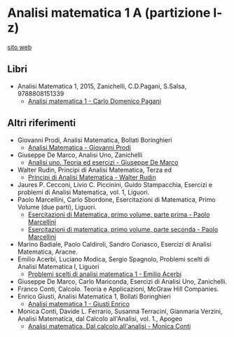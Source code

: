 # Analisi matematica 1 A (partizione l-z)

[sito web](https://www.matematica.unito.it/do/corsi.pl/Show?_id=4sgd)

## Libri
- Analisi Matematica 1, 2015, Zanichelli, C.D.Pagani, S.Salsa, 9788808151339
	- [Analisi matematica 1 - Carlo Domenico Pagani](Analisi%20matematica%201%20-%20Carlo%20Domenico%20Pagani.pdf)

## Altri riferimenti

- Giovanni Prodi, Analisi Matematica, Bollati Boringhieri
	- [Analisi Matematica - Giovanni Prodi](Analisi%20Matematica%20-%20Giovanni%20Prodi.pdf)
- Giuseppe De Marco, Analisi Uno, Zanichelli
	- [Analisi uno. Teoria ed esercizi - Giuseppe De Marco](Analisi%20uno.%20Teoria%20ed%20esercizi%20-%20Giuseppe%20De%20Marco.pdf)
- Walter Rudin, Principi di Analisi Matematica, Terza ed
	- [Principi di Analisi Matematica - Walter Rudin](Principi%20di%20Analisi%20Matematica%20-%20Walter%20Rudin.pdf)
- Jaures P. Cecconi, Livio C. Piccinini, Guido Stampacchia, Esercizi e problemi di Analisi Matematica, vol. 1, Liguori.
- Paolo Marcellini, Carlo Sbordone, Esercitazioni di Matematica, Primo Volume (due parti), Liguori.
	- [Esercitazioni di Matematica, primo volume, parte prima - Paolo Marcellini](Esercitazioni%20di%20Matematica,%20primo%20volume%20-%20Paolo%20Marcellini.pdf)
	- [Esercitazioni di matematica, primo volume, parte seconda - Paolo Marcellini](reference%20manager/Scolastici/Paolo%20Marcellini/Esercitazioni%20di%20matematica,%20primo%20volume%202%20(12)/Esercitazioni%20di%20matematica,%20primo%20volume%20-%20Paolo%20Marcellini.pdf)
- Marino Badiale, Paolo Caldiroli, Sandro Coriasco, Esercizi di Analisi Matematica, Aracne.
- Emilio Acerbi, Luciano Modica, Sergio Spagnolo, Problemi scelti di Analisi Matematica I, Liguori
	- [Problemi scelti di analisi matematica 1 - Emilio Acerbi](Problemi%20scelti%20di%20analisi%20matematica%201%20-%20Emilio%20Acerbi.pdf)
- Giuseppe De Marco, Carlo Mariconda, Esercizi di Analisi Uno, Zanichelli.
- Franco Conti, Calcolo. Teoria e Applicazioni, McGraw Hill Companies.
- Enrico Giusti, Analisi Matematica 1, Bollati Boringhieri
	- [Analisi matematica 1 - Giusti Enrico](Analisi%20matematica%201%20-%20Giusti%20Enrico.pdf)
- Monica Conti, Davide L. Ferrario, Susanna Terracini, Gianmaria Verzini, Analisi Matematica, dal Calcolo all'Analisi, vol. 1., Apogeo 
	- [Analisi matematica. Dal calcolo all'analisi - Monica Conti](Analisi%20matematica.%20Dal%20calcolo%20all'analis%20-%20Monica%20Conti.pdf)
